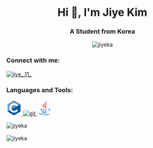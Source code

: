 <h1 align="center">Hi 👋, I'm Jiye Kim</h1>
<h3 align="center">A Student from Korea</h3>

<p align="center"> <img src="https://komarev.com/ghpvc/?username=jiyeka&label=Profile%20views&color=0e75b6&style=flat" alt="jiyeka" /> </p>

<h3 align="left">Connect with me:</h3>
<p align="left">
<a href="https://instagram.com/jiye_.11_" target="blank"><img align="center" src="https://raw.githubusercontent.com/rahuldkjain/github-profile-readme-generator/master/src/images/icons/Social/instagram.svg" alt="jiye_.11_" height="30" width="40" /></a>
</p>

<h3 align="left">Languages and Tools:</h3>
<p align="left"> <a href="https://www.cprogramming.com/" target="_blank" rel="noreferrer"> <img src="https://raw.githubusercontent.com/devicons/devicon/master/icons/c/c-original.svg" alt="c" width="40" height="40"/> </a> <a href="https://git-scm.com/" target="_blank" rel="noreferrer"> <img src="https://www.vectorlogo.zone/logos/git-scm/git-scm-icon.svg" alt="git" width="40" height="40"/> </a> <a href="https://www.java.com" target="_blank" rel="noreferrer"> <img src="https://raw.githubusercontent.com/devicons/devicon/master/icons/java/java-original.svg" alt="java" width="40" height="40"/> </a> </p>

<p><img align="center" src="https://github-readme-stats.vercel.app/api/top-langs?username=jiyeka&show_icons=true&locale=en&layout=compact" alt="jiyeka" /></p>

<p><img align="center" src="https://github-readme-streak-stats.herokuapp.com/?user=jiyeka&" alt="jiyeka" /></p>
